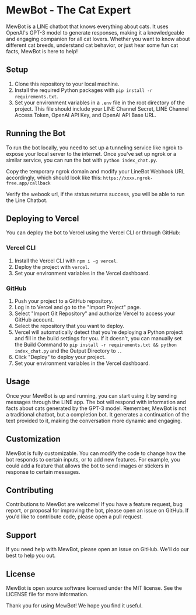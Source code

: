 # MewBot - The Cat Expert

MewBot is a LINE chatbot that knows everything about cats. It uses OpenAI's GPT-3 model to generate responses, making it a knowledgeable and engaging companion for all cat lovers. Whether you want to know about different cat breeds, understand cat behavior, or just hear some fun cat facts, MewBot is here to help!

## Setup

1. Clone this repository to your local machine.
2. Install the required Python packages with `pip install -r requirements.txt`.
3. Set your environment variables in a `.env` file in the root directory of the project. This file should include your LINE Channel Secret, LINE Channel Access Token, OpenAI API Key, and OpenAI API Base URL.

## Running the Bot

To run the bot locally, you need to set up a tunneling service like ngrok to expose your local server to the internet. Once you've set up ngrok or a similar service, you can run the bot with `python index_chat.py`.

Copy the temporary ngrok domain and modify your LineBot Webhook URL accordingly, which should look like this: `https://xxxx.ngrok-free.app/callback`

Verify the webook url, if the status returns success, you will be able to run the Line Chatbot. 

## Deploying to Vercel

You can deploy the bot to Vercel using the Vercel CLI or through GitHub:

### Vercel CLI

1. Install the Vercel CLI with `npm i -g vercel`.
2. Deploy the project with `vercel`.
3. Set your environment variables in the Vercel dashboard.

### GitHub

1. Push your project to a GitHub repository.
2. Log in to Vercel and go to the "Import Project" page.
3. Select "Import Git Repository" and authorize Vercel to access your GitHub account.
4. Select the repository that you want to deploy.
5. Vercel will automatically detect that you're deploying a Python project and fill in the build settings for you. If it doesn't, you can manually set the Build Command to `pip install -r requirements.txt && python index_chat.py` and the Output Directory to `.`.
6. Click "Deploy" to deploy your project.
7. Set your environment variables in the Vercel dashboard.

## Usage

Once your MewBot is up and running, you can start using it by sending messages through the LINE app. The bot will respond with information and facts about cats generated by the GPT-3 model. Remember, MewBot is not a traditional chatbot, but a completion bot. It generates a continuation of the text provided to it, making the conversation more dynamic and engaging.

## Customization

MewBot is fully customizable. You can modify the code to change how the bot responds to certain inputs, or to add new features. For example, you could add a feature that allows the bot to send images or stickers in response to certain messages.

## Contributing

Contributions to MewBot are welcome! If you have a feature request, bug report, or proposal for improving the bot, please open an issue on GitHub. If you'd like to contribute code, please open a pull request.

## Support

If you need help with MewBot, please open an issue on GitHub. We'll do our best to help you out.

## License

MewBot is open source software licensed under the MIT license. See the LICENSE file for more information.

Thank you for using MewBot! We hope you find it useful.
